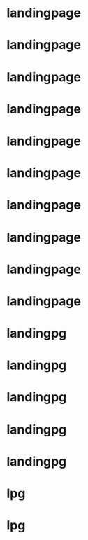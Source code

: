 # landingpage
# landingpage
# landingpage
# landingpage
# landingpage
# landingpage
# landingpage
# landingpage
# landingpage
# landingpage
# landingpg
# landingpg
# landingpg
# landingpg
# landingpg
# lpg
# lpg
